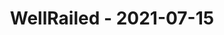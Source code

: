 ---
layout: post
title: WellRailed - 2021-07-15
datetime: '2021-07-15T01:30:00-04:00'
name: WellRailed
external_url: https://www.meetup.com/wellrailed/events/279289369/
online_event: true
year_month: 2021-07
---